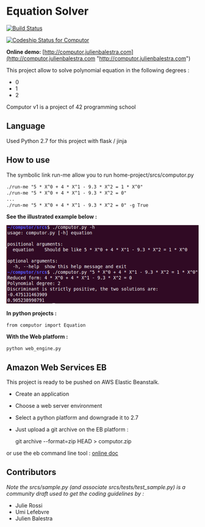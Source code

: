# Equation Solver

[![Build Status](https://travis-ci.org/JulienBalestra/computor.svg?branch=master)](https://travis-ci.org/jbalestra/computor)

[ ![Codeship Status for Computor](https://codeship.com/projects/b94a96c0-fbd4-0132-e2d0-0ea73193a6c8/status?branch=master)](https://codeship.com/projects/87285)



**Online demo:**
[http://computor.julienbalestra.com](http://computor.julienbalestra.com "http://computor.julienbalestra.com")


This project allow to solve polynomial equation in the following degrees :

* 0
* 1
* 2

Computor v1 is a project of 42 programming school

## Language

Used Python 2.7 for this project with flask / jinja

## How to use

The symbolic link run-me allow you to run home-project/srcs/computor.py


    ./run-me "5 * X^0 + 4 * X^1 - 9.3 * X^2 = 1 * X^0"
    ./run-me "5 * X^0 + 4 * X^1 - 9.3 * X^2 = 0"
    ...
    ./run-me "5 * X^0 + 4 * X^1 - 9.3 * X^2 = 0" -g True

**See the illustrated example below :**

<img src="items/computor.png">
    
**In python projects :**


    from computor import Equation
    
**With the Web platform :**

    python web_engine.py
    
    
## Amazon Web Services EB

This project is ready to be pushed on AWS Elastic Beanstalk.

* Create an application 
* Choose a web server environment
* Select a python platform and downgrade it to 2.7
* Just upload a git archive on the EB platform :


    git archive --format=zip HEAD > computor.zip
    

or use the eb command line tool : [online doc](http://docs.aws.amazon.com/elasticbeanstalk/latest/dg/eb-cli3.html "online doc")

## Contributors

*Note the srcs/sample.py (and associate srcs/tests/test_sample.py) is a community draft used to get the coding guidelines by :*

* Julie Rossi
* Umi Lefebvre
* Julien Balestra
